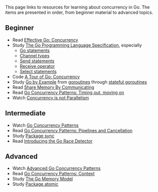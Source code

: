 This page links to resources for learning about concurrency in Go.  The items are presented in order, from beginner material to advanced topics.

## Beginner
- Read [Effective Go: Concurrency](https://golang.org/doc/effective_go.html#concurrency)
- Study [The Go Programming Language Specification](https://golang.org/ref/spec), especially
    - [Go statements](https://golang.org/ref/spec#Go_statements)
    - [Channel types](https://golang.org/ref/spec#Channel_types)
    - [Send statements](https://golang.org/ref/spec#Send_statements)
    - [Receive operator](https://golang.org/ref/spec#Receive_operator)
    - [Select statements](https://golang.org/ref/spec#Select_statements)
- Code [A Tour of Go: Concurrency](http://tour.golang.org/concurrency/1)
- Study [Go by Example](https://gobyexample.com) from [goroutines](https://gobyexample.com/goroutines) through [stateful goroutines](https://gobyexample.com/stateful-goroutines)
- Read [Share Memory By Communicating](http://blog.golang.org/share-memory-by-communicating)
- Read [Go Concurrency Patterns: Timing out, moving on](http://blog.golang.org/go-concurrency-patterns-timing-out-and)
- Watch [Concurrency is not Parallelism](http://talks.golang.org/2012/waza.slide#1)

## Intermediate
- Watch [Go Concurrency Patterns](https://talks.golang.org/2012/concurrency.slide#1)
- Read [Go Concurrency Patterns: Pipelines and Cancellation](http://blog.golang.org/pipelines)
- Study [Package sync](https://golang.org/pkg/sync/)
- Read [Introducing the Go Race Detector](http://blog.golang.org/race-detector)

## Advanced
- Watch [Advanced Go Concurrency Patterns](http://talks.golang.org/2013/advconc.slide#1)
- Read [Go Concurrency Patterns: Context](http://blog.golang.org/context)
- Study [The Go Memory Model](https://golang.org/ref/mem)
- Study [Package atomic](https://golang.org/pkg/sync/atomic/)
